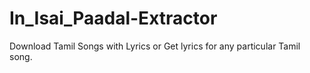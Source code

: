 # In_Isai_Paadal-Extractor
Download Tamil Songs with Lyrics or Get lyrics for any particular Tamil song.
